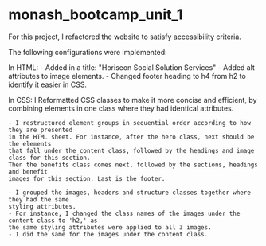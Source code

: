 # monash_bootcamp_unit_1
For this project, I refactored the website to satisfy accessibility criteria. 

The following configurations were implemented:

In HTML:
    - Added in a title: "Horiseon Social Solution Services"
    - Added alt attributes to image elements. 
    - Changed footer heading to h4 from h2 to identify it easier in CSS.


In CSS: I Reformatted CSS classes to make it more concise and efficient, 
by combining elements in one class where they had identical attributes. 

    - I restructured element groups in sequential order according to how they are presented 
    in the HTML sheet. For instance, after the hero class, next should be the elements 
    that fall under the content class, followed by the headings and image class for this section. 
    Then the benefits class comes next, followed by the sections, headings and benefit 
    images for this section. Last is the footer. 

    - I grouped the images, headers and structure classes together where they had the same 
    styling attributes. 
    - For instance, I changed the class names of the images under the content class to 'h2,' as 
    the same styling attributes were applied to all 3 images. 
    - I did the same for the images under the content class. 